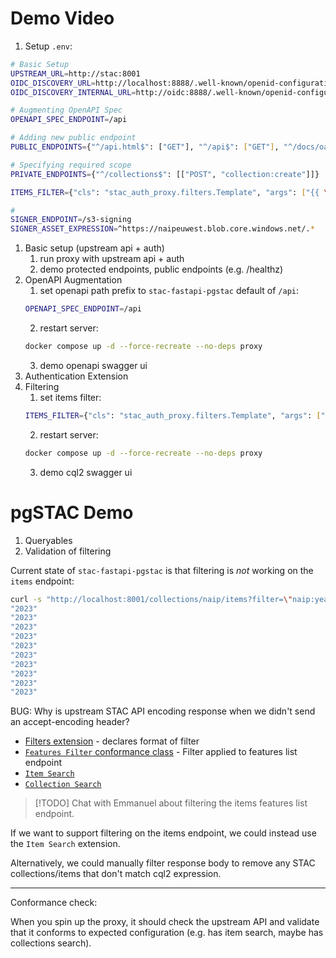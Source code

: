 # Demo Video

1. Setup `.env`:

```sh
# Basic Setup
UPSTREAM_URL=http://stac:8001
OIDC_DISCOVERY_URL=http://localhost:8888/.well-known/openid-configuration
OIDC_DISCOVERY_INTERNAL_URL=http://oidc:8888/.well-known/openid-configuration

# Augmenting OpenAPI Spec
OPENAPI_SPEC_ENDPOINT=/api

# Adding new public endpoint
PUBLIC_ENDPOINTS={"^/api.html$": ["GET"], "^/api$": ["GET"], "^/docs/oauth2-redirect": ["GET"], "^/healthz": ["GET"], "^/_mgmt/.*": ["GET"]}

# Specifying required scope 
PRIVATE_ENDPOINTS={"^/collections$": [["POST", "collection:create"]]}

ITEMS_FILTER={"cls": "stac_auth_proxy.filters.Template", "args": ["{{ \"1=1\" if payload else \"properties.naip:year='2022'\" }}"]}

# 
SIGNER_ENDPOINT=/s3-signing
SIGNER_ASSET_EXPRESSION=^https://naipeuwest.blob.core.windows.net/.*
```

1. Basic setup (upstream api + auth)
   1. run proxy with upstream api + auth
   2. demo protected endpoints, public endpoints (e.g. /healthz)
2. OpenAPI Augmentation
   1. set openapi path prefix to `stac-fastapi-pgstac` default of `/api`:
   ```sh
   OPENAPI_SPEC_ENDPOINT=/api
   ```
   2. restart server:
   ```sh
   docker compose up -d --force-recreate --no-deps proxy
   ```
   3. demo openapi swagger ui
3. Authentication Extension
4. Filtering
   1. set items filter:
   ```sh
   ITEMS_FILTER={"cls": "stac_auth_proxy.filters.Template", "args": ["{{ \"1=1\" if payload else \"properties.naip:year='2022'\" }}"]}
   ```
   2. restart server:
   ```sh
   docker compose up -d --force-recreate --no-deps proxy
   ```
   3. demo cql2 swagger ui

# pgSTAC Demo

1. Queryables
2. Validation of filtering

Current state of `stac-fastapi-pgstac` is that filtering is _not_ working on the `items` endpoint:

```sh
curl -s "http://localhost:8001/collections/naip/items?filter=\"naip:year\"='2022'" | jq '.features[].properties["naip:year"]'
"2023"
"2023"
"2023"
"2023"
"2023"
"2023"
"2023"
"2023"
"2023"
"2023"
```

BUG: Why is upstream STAC API encoding response when we didn't send an accept-encoding header?

- [Filters extension](https://github.com/stac-api-extensions/filter) - declares format of filter
- [`Features Filter` conformance class](http://www.opengis.net/spec/ogcapi-features-3/1.0/conf/features-filter) - Filter applied to features list endpoint
- [`Item Search`](https://github.com/radiantearth/stac-api-spec/tree/release/v1.0.0/item-search#stac-api---item-search)
- [`Collection Search`](https://github.com/stac-api-extensions/collection-search)

> [!TODO] Chat with Emmanuel about filtering the items features list endpoint.

If we want to support filtering on the items endpoint, we could instead use the `Item Search` extension.

Alternatively, we could manually filter response body to remove any STAC collections/items that don't match cql2 expression.

---

Conformance check:

When you spin up the proxy, it should check the upstream API and validate that it conforms to expected configuration (e.g. has item search, maybe has collections search).
